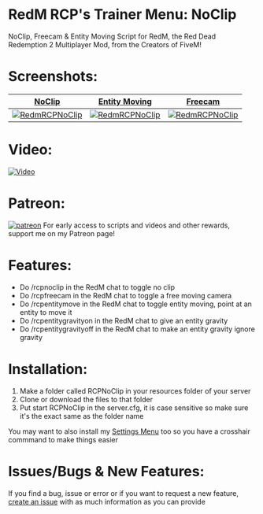 # RedM RCP's Trainer Menu: NoClip
NoClip, Freecam &amp; Entity Moving Script for RedM, the Red Dead Redemption 2 Multiplayer Mod, from the Creators of FiveM!

# Screenshots:
<a href="https://www.rcpisawesome.co.uk/dev/RedmRCPNoClip/1.png" target="_blank">**NoClip**</a>|<a href="https://www.rcpisawesome.co.uk/dev/RedmRCPNoClip/2.png" target="_blank">**Entity Moving**</a>|<a href="https://www.rcpisawesome.co.uk/dev/RedmRCPNoClip/3.png" target="_blank">**Freecam**</a>
:---:|:---:|:---:
<a href="https://www.rcpisawesome.co.uk/dev/RedmRCPNoClip/1.png" target="_blank"><img alt="RedmRCPNoClip" src="https://www.rcpisawesome.co.uk/dev/RedmRCPNoClip/1.png"></a>|<a href="https://www.rcpisawesome.co.uk/dev/RedmRCPNoClip/2.png" target="_blank"><img alt="RedmRCPNoClip" src="https://www.rcpisawesome.co.uk/dev/RedmRCPNoClip/2.png"></a>|<a href="https://www.rcpisawesome.co.uk/dev/RedmRCPNoClip/3.png" target="_blank"><img alt="RedmRCPNoClip" src="https://www.rcpisawesome.co.uk/dev/RedmRCPNoClip/3.png"></a>
# Video:
[![Video](https://img.youtube.com/vi/VFnSqpMkO1s/maxresdefault.jpg)](https://www.youtube.com/watch?v=VFnSqpMkO1s)
# Patreon:
[![patreon](https://c5.patreon.com/external/favicon/favicon.ico)](https://www.patreon.com/RCPisAwesome)     For early access to scripts and videos and other rewards, support me on my Patreon page!
# Features:
- Do /rcpnoclip in the RedM chat to toggle no clip
- Do /rcpfreecam in the RedM chat to toggle a free moving camera
- Do /rcpentitymove in the RedM chat to toggle entity moving, point at an entity to move it
- Do /rcpentitygravityon in the RedM chat to give an entity gravity
- Do /rcpentitygravityoff in the RedM chat to make an entity gravity ignore gravity
# Installation:
1. Make a folder called RCPNoClip in your resources folder of your server
2. Clone or download the files to that folder
3. Put start RCPNoClip in the server.cfg, it is case sensitive so make sure it's the exact same as the folder name

You may want to also install my [Settings Menu](https://github.com/RCPisAwesome/RedmRCPsettings) too so you have a crosshair commmand to make things easier
# Issues/Bugs &amp; New Features:
If you find a bug, issue or error or if you want to request a new feature, [create an issue](https://github.com/RCPisAwesome/RedmRCPNoClip/issues) with as much information as you can provide
